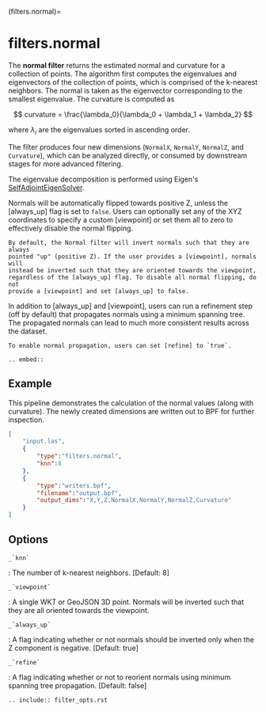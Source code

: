 (filters.normal)=

# filters.normal

The **normal filter** returns the estimated normal and curvature for
a collection
of points. The algorithm first computes the eigenvalues and eigenvectors of the
collection of points, which is comprised of the k-nearest neighbors. The normal
is taken as the eigenvector corresponding to the smallest eigenvalue. The
curvature is computed as

$$
curvature = \frac{\lambda_0}{\lambda_0 + \lambda_1 + \lambda_2}
$$

where $\lambda_i$ are the eigenvalues sorted in ascending order.

The filter produces four new dimensions (`NormalX`, `NormalY`, `NormalZ`,
and `Curvature`), which can be analyzed directly, or consumed by downstream
stages for more advanced filtering.

The eigenvalue decomposition is performed using Eigen's
[SelfAdjointEigenSolver](https://eigen.tuxfamily.org/dox/classEigen_1_1SelfAdjointEigenSolver.html).

Normals will be automatically flipped towards positive Z, unless the [always_up]
flag is set to `false`. Users can optionally set any of the XYZ coordinates to
specify a custom [viewpoint] or set them all to zero to effectively disable the
normal flipping.

```{note}
By default, the Normal filter will invert normals such that they are always
pointed "up" (positive Z). If the user provides a [viewpoint], normals will
instead be inverted such that they are oriented towards the viewpoint,
regardless of the [always_up] flag. To disable all normal flipping, do not
provide a [viewpoint] and set [always_up] to false.
```

In addition to [always_up] and [viewpoint], users can run a refinement step (off
by default) that propagates normals using a minimum spanning tree. The
propagated normals can lead to much more consistent results across the dataset.

```{note}
To enable normal propagation, users can set [refine] to `true`.
```

```{eval-rst}
.. embed::
```

## Example

This pipeline demonstrates the calculation of the normal values (along with
curvature). The newly created dimensions are written out to BPF for further
inspection.

```json
[
    "input.las",
    {
        "type":"filters.normal",
        "knn":8
    },
    {
        "type":"writers.bpf",
        "filename":"output.bpf",
        "output_dims":"X,Y,Z,NormalX,NormalY,NormalZ,Curvature"
    }
]
```

## Options

`` _`knn` ``

: The number of k-nearest neighbors. \[Default: 8\]

`` _`viewpoint` ``

: A single WKT or GeoJSON 3D point. Normals will be inverted such that they are
  all oriented towards the viewpoint.

`` _`always_up` ``

: A flag indicating whether or not normals should be inverted only when the Z
  component is negative. \[Default: true\]

`` _`refine` ``

: A flag indicating whether or not to reorient normals using minimum spanning
  tree propagation. \[Default: false\]

```{eval-rst}
.. include:: filter_opts.rst
```
